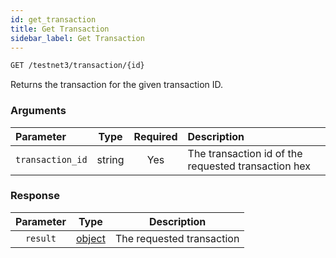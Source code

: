 ```yaml
---
id: get_transaction
title: Get Transaction
sidebar_label: Get Transaction
---
```


```bash title=ENDPOINT
GET /testnet3/transaction/{id}
```

Returns the transaction for the given transaction ID.

### Arguments

| Parameter        |  Type  | Required | Description                                         |
|:-----------------|:------:|:--------:|:----------------------------------------------------|
| `transaction_id` | string |   Yes    | The transaction id of the requested transaction hex |

### Response

| Parameter |                    Type                     |        Description        |
|:---------:|:-------------------------------------------:|:-------------------------:|
| `result`  | [object](../../concepts/03_transactions.md) | The requested transaction |